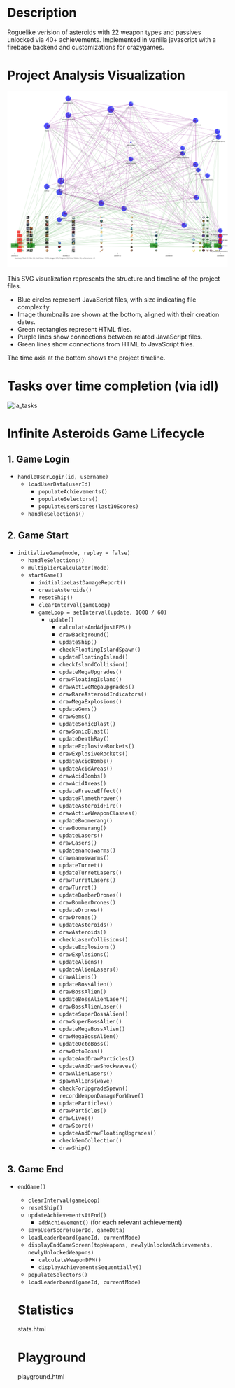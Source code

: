 
# Description

Roguelike verision of asteroids with 22 weapon types and passives unlocked via 40+ achievements. Implemented in vanilla javascript with a firebase backend and customizations for crazygames.


# Project Analysis Visualization

![Project Analysis](project_analysis.svg)

This SVG visualization represents the structure and timeline of the project files.

- Blue circles represent JavaScript files, with size indicating file complexity.
- Image thumbnails are shown at the bottom, aligned with their creation dates.
- Green rectangles represent HTML files.
- Purple lines show connections between related JavaScript files.
- Green lines show connections from HTML to JavaScript files.

The time axis at the bottom shows the project timeline.

# Tasks over time completion (via idl) 

<img width="845" alt="ia_tasks" src="https://github.com/user-attachments/assets/a633260d-9859-467c-9caa-8cfb74fdbd8b">



# Infinite Asteroids Game Lifecycle


## 1. Game Login

- `handleUserLogin(id, username)`
  - `loadUserData(userId)`
    - `populateAchievements()`
    - `populateSelectors()`
    - `populateUserScores(last10Scores)`
  - `handleSelections()`

## 2. Game Start

- `initializeGame(mode, replay = false)`
  - `handleSelections()`
  - `multiplierCalculator(mode)`
  - `startGame()`
    - `initializeLastDamageReport()`
    - `createAsteroids()`
    - `resetShip()`
    - `clearInterval(gameLoop)`
    - `gameLoop = setInterval(update, 1000 / 60)`
      - `update()`
        - `calculateAndAdjustFPS()`
        - `drawBackground()`
        - `updateShip()`
        - `checkFloatingIslandSpawn()`
        - `updateFloatingIsland()`
        - `checkIslandCollision()`
        - `updateMegaUpgrades()`
        - `drawFloatingIsland()`
        - `drawActiveMegaUpgrades()`
        - `drawRareAsteroidIndicators()`
        - `drawMegaExplosions()`
        - `updateGems()`
        - `drawGems()`
        - `updateSonicBlast()`
        - `drawSonicBlast()`
        - `updateDeathRay()`
        - `updateExplosiveRockets()`
        - `drawExplosiveRockets()`
        - `updateAcidBombs()`
        - `updateAcidAreas()`
        - `drawAcidBombs()`
        - `drawAcidAreas()`
        - `updateFreezeEffect()`
        - `updateFlamethrower()`
        - `updateAsteroidFire()`
        - `drawActiveWeaponClasses()`
        - `updateBoomerang()`
        - `drawBoomerang()`
        - `updateLasers()`
        - `drawLasers()`
        - `updatenanoswarms()`
        - `drawnanoswarms()`
        - `updateTurret()`
        - `updateTurretLasers()`
        - `drawTurretLasers()`
        - `drawTurret()`
        - `updateBomberDrones()`
        - `drawBomberDrones()`
        - `updateDrones()`
        - `drawDrones()`
        - `updateAsteroids()`
        - `drawAsteroids()`
        - `checkLaserCollisions()`
        - `updateExplosions()`
        - `drawExplosions()`
        - `updateAliens()`
        - `updateAlienLasers()`
        - `drawAliens()`
        - `updateBossAlien()`
        - `drawBossAlien()`
        - `updateBossAlienLaser()`
        - `drawBossAlienLaser()`
        - `updateSuperBossAlien()`
        - `drawSuperBossAlien()`
        - `updateMegaBossAlien()`
        - `drawMegaBossAlien()`
        - `updateOctoBoss()`
        - `drawOctoBoss()`
        - `updateAndDrawParticles()`
        - `updateAndDrawShockwaves()`
        - `drawAlienLasers()`
        - `spawnAliens(wave)`
        - `checkForUpgradeSpawn()`
        - `recordWeaponDamageForWave()`
        - `updateParticles()`
        - `drawParticles()`
        - `drawLives()`
        - `drawScore()`
        - `updateAndDrawFloatingUpgrades()`
        - `checkGemCollection()`
        - `drawShip()`

## 3. Game End

- `endGame()`
  - `clearInterval(gameLoop)`
  - `resetShip()`
  - `updateAchievementsAtEnd()`
    - `addAchievement()` (for each relevant achievement)
  - `saveUserScore(userId, gameData)`
  - `loadLeaderboard(gameId, currentMode)`
  - `displayEndGameScreen(topWeapons, newlyUnlockedAchievements, newlyUnlockedWeapons)`
    - `calculateWeaponDPM()`
    - `displayAchievementsSequentially()`
  - `populateSelectors()`
  - `loadLeaderboard(gameId, currentMode)`

  # Statistics

  stats.html


  # Playground

  playground.html
